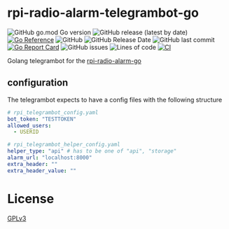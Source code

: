 # rpi-radio-alarm-telegrambot-go
![GitHub go.mod Go version](https://img.shields.io/github/go-mod/go-version/bb4L/rpi-radio-alarm-telegrambot-go)
![GitHub release (latest by date)](https://img.shields.io/github/v/release/bb4l/rpi-radio-alarm-telegrambot-go)
[![Go Reference](https://pkg.go.dev/badge/github.com/bb4L/rpi-radio-alarm-telegrambot-go.svg)](https://pkg.go.dev/github.com/bb4L/rpi-radio-alarm-telegrambot-go)
![GitHub](https://img.shields.io/github/license/bb4L/rpi-radio-alarm-telegrambot-go)
![GitHub Release Date](https://img.shields.io/github/release-date/bb4L/rpi-radio-alarm-telegrambot-go)
![GitHub last commit](https://img.shields.io/github/last-commit/bb4l/rpi-radio-alarm-telegrambot-go)
[![Go Report Card](https://goreportcard.com/badge/github.com/bb4l/rpi-radio-alarm-telegrambot-go)](https://goreportcard.com/report/github.com/bb4L/rpi-radio-alarm-telegrambot-go)
![GitHub issues](https://img.shields.io/github/issues-raw/bb4l/rpi-radio-alarm-telegrambot-go)
![Lines of code](https://img.shields.io/tokei/lines/github/bb4l/rpi-radio-alarm-telegrambot-go)
[![CI](https://github.com/bb4L/rpi-radio-alarm-telegrambot-go/actions/workflows/build.yml/badge.svg?branch=main)](https://github.com/bb4L/rpi-radio-alarm-telegrambot-go/actions/workflows/build.yml)

Golang telegrambot for the [rpi-radio-alarm-go](https://github.com/bb4L/rpi-radio-alarm-go)

## configuration
The telegrambot expects to have a config files with the following structure

```yaml
# rpi_telegrambot_config.yaml
bot_token: "TESTTOKEN"
allowed_users:
  - USERID

```

```yaml
# rpi_telegrambot_helper_config.yaml
helper_type: "api" # has to be one of "api", "storage"
alarm_url: "localhost:8000"
extra_header: ""
extra_header_value: ""
```

# License
[GPLv3](LICENSE)
